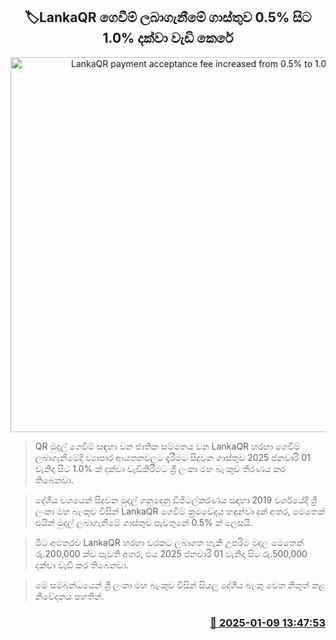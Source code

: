 <p align='center'><b><h2 align='center' title='LankaQR payment acceptance fee increased from 0.5% to 1.0%'>🏷LankaQR ගෙවීම් ලබාගැනීමේ ගාස්තුව 0.5% සිට 1.0% දක්වා වැඩි කෙරේ</h2></b></p>
<p align='center'><img src='https://helakuru.sgp1.cdn.digitaloceanspaces.com/esana/images/lib/lankaqr_digitalpayments.jpg' width='600' alt='LankaQR payment acceptance fee increased from 0.5% to 1.0%'></p>

> QR මුදල් ගෙවීම් සඳහා වන ජාති​ක සම්මතය වන LankaQR හරහා ගෙවීම් ලබාගැනීමේදී ව්‍යාපාර ආයතනවලට දැරීමට සිදුවන ගාස්තුව 2025 ජනවාරි 01 වැනිදා සිට 1.0% ක් දක්වා වැඩිකිරීමට ශ්‍රී ලංකා මහ බැංකුව තීරණය කර තිබෙනවා.

> දේශීය වශයෙන් සිදුවන මුදල් ගනුදෙනු ඩිජිටල්කරණය සඳහා 2019 වර්ශයේදී ශ්‍රී ලංකා මහ බැංකුව විසින් LankaQR ගෙවීම් ක්‍රමවේදය හඳුන්වා දුන් අතර, මෙතෙක් එයින් මුදල් ලබාගැනීමේ ගාස්තුව පැවතුනේ 0.5% ක් ලෙසයි.

> මීට අමතරව LankaQR හරහා වරකට ලබාගත හැකි උපරිම මුදල මෙතෙක් රු.200,000 ක්ව පැවති අතර, එය 2025 ජනවාරි 01 වැනිදා සිට රු.500,000 දක්වා වැඩි කර තිබෙනවා.

> මේ සම්බන්ධයෙන් ශ්‍රී ලංකා මහ බැංකුව විසින් සියලු දේශීය බැංකු වෙත නිකුත් කළ නිවේදනය පහතින්.



<h3 align='right'><a href='https://www.helakuru.lk/esana/p/106461/'>📅 2025-01-09 13:47:53</a></h3>
